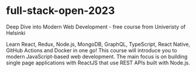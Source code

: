 # full-stack-open-2023
Deep Dive into Modern Web Development - free course from Univeristy of Helsinki

Learn React, Redux, Node.js, MongoDB, GraphQL, TypeScript, React Native, GitHub Actions and Docker in one go! This course will introduce you to modern JavaScript-based web development. The main focus is on building single page applications with ReactJS that use REST APIs built with Node.js.
